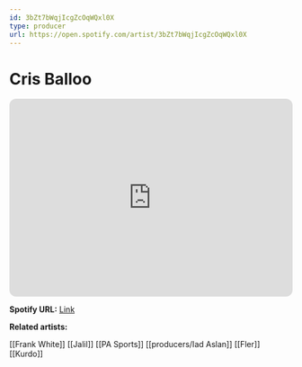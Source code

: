 ```yaml
---
id: 3bZt7bWqjIcgZcOqWQxl0X
type: producer
url: https://open.spotify.com/artist/3bZt7bWqjIcgZcOqWQxl0X
---
```

# Cris Balloo

<iframe style="border-radius:12px" src="https://open.spotify.com/embed/artist/3bZt7bWqjIcgZcOqWQxl0X" width="100%" height="352" frameBorder="0" allowfullscreen="" allow="autoplay; clipboard-write; encrypted-media; fullscreen; picture-in-picture" loading="lazy"></iframe>

**Spotify URL:** [Link](https://open.spotify.com/artist/3bZt7bWqjIcgZcOqWQxl0X)

**Related artists:**

[[Frank White]]
[[Jalil]]
[[PA Sports]]
[[producers/Iad Aslan]]
[[Fler]]
[[Kurdo]]

